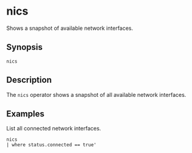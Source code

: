 # nics

Shows a snapshot of available network interfaces.

## Synopsis

```
nics
```

## Description

The `nics` operator shows a snapshot of all available network interfaces.

## Examples

List all connected network interfaces.

```
nics
| where status.connected == true'
```

